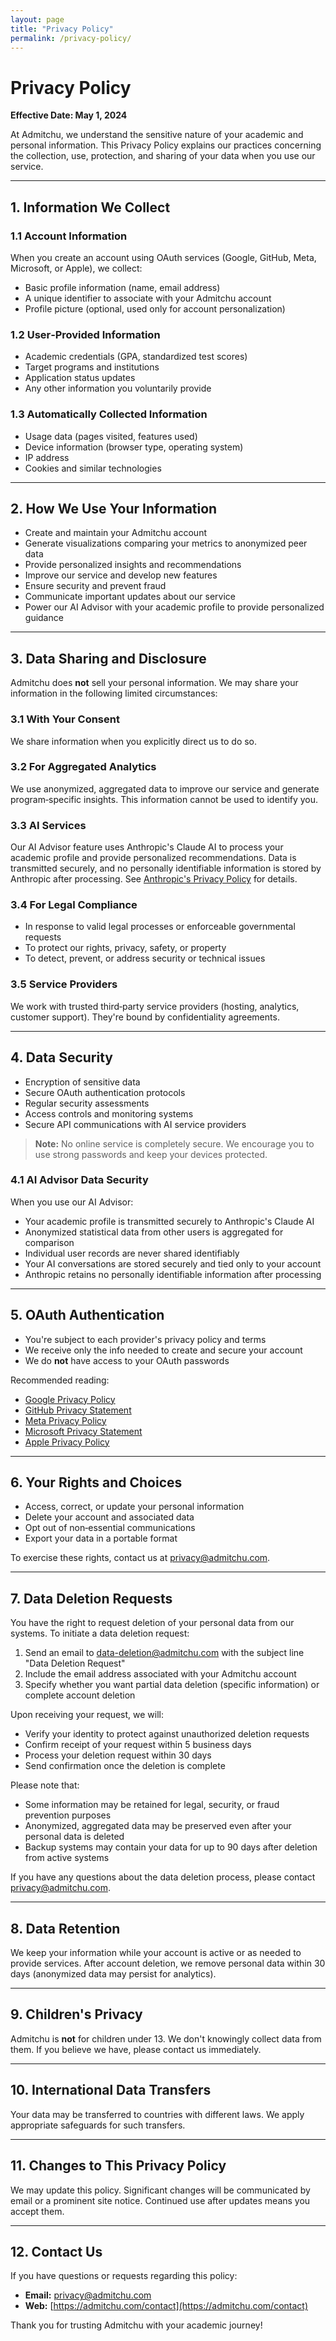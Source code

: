 ```yaml
---
layout: page
title: "Privacy Policy"
permalink: /privacy-policy/
---
```


# Privacy Policy

**Effective Date: May 1, 2024**

At Admitchu, we understand the sensitive nature of your academic and personal information. This Privacy Policy explains our practices concerning the collection, use, protection, and sharing of your data when you use our service.

---

## 1. Information We Collect

### 1.1 Account Information

When you create an account using OAuth services (Google, GitHub, Meta, Microsoft, or Apple), we collect:

- Basic profile information (name, email address)
- A unique identifier to associate with your Admitchu account
- Profile picture (optional, used only for account personalization)

### 1.2 User‑Provided Information

- Academic credentials (GPA, standardized test scores)  
- Target programs and institutions  
- Application status updates  
- Any other information you voluntarily provide  

### 1.3 Automatically Collected Information

- Usage data (pages visited, features used)  
- Device information (browser type, operating system)  
- IP address  
- Cookies and similar technologies  

---

## 2. How We Use Your Information

- Create and maintain your Admitchu account  
- Generate visualizations comparing your metrics to anonymized peer data  
- Provide personalized insights and recommendations  
- Improve our service and develop new features  
- Ensure security and prevent fraud  
- Communicate important updates about our service  
- Power our AI Advisor with your academic profile to provide personalized guidance  

---

## 3. Data Sharing and Disclosure

Admitchu does **not** sell your personal information. We may share your information in the following limited circumstances:

### 3.1 With Your Consent

We share information when you explicitly direct us to do so.

### 3.2 For Aggregated Analytics

We use anonymized, aggregated data to improve our service and generate program‑specific insights. This information cannot be used to identify you.

### 3.3 AI Services

Our AI Advisor feature uses Anthropic's Claude AI to process your academic profile and provide personalized recommendations. Data is transmitted securely, and no personally identifiable information is stored by Anthropic after processing. See [Anthropic's Privacy Policy](https://www.anthropic.com/privacy) for details.

### 3.4 For Legal Compliance

- In response to valid legal processes or enforceable governmental requests  
- To protect our rights, privacy, safety, or property  
- To detect, prevent, or address security or technical issues  

### 3.5 Service Providers

We work with trusted third‑party service providers (hosting, analytics, customer support). They're bound by confidentiality agreements.

---

## 4. Data Security

- Encryption of sensitive data  
- Secure OAuth authentication protocols  
- Regular security assessments  
- Access controls and monitoring systems  
- Secure API communications with AI service providers  

> **Note:** No online service is completely secure. We encourage you to use strong passwords and keep your devices protected.

### 4.1 AI Advisor Data Security

When you use our AI Advisor:

- Your academic profile is transmitted securely to Anthropic's Claude AI  
- Anonymized statistical data from other users is aggregated for comparison  
- Individual user records are never shared identifiably  
- Your AI conversations are stored securely and tied only to your account  
- Anthropic retains no personally identifiable information after processing  

---

## 5. OAuth Authentication

- You're subject to each provider's privacy policy and terms  
- We receive only the info needed to create and secure your account  
- We do **not** have access to your OAuth passwords  

Recommended reading:

- [Google Privacy Policy](https://policies.google.com/privacy)  
- [GitHub Privacy Statement](https://docs.github.com/en/github/site-policy/github-privacy-statement)  
- [Meta Privacy Policy](https://www.facebook.com/privacy/policy/)  
- [Microsoft Privacy Statement](https://privacy.microsoft.com/privacystatement)  
- [Apple Privacy Policy](https://www.apple.com/legal/privacy/en-ww/)  

---

## 6. Your Rights and Choices

- Access, correct, or update your personal information  
- Delete your account and associated data  
- Opt out of non‑essential communications  
- Export your data in a portable format  

To exercise these rights, contact us at [privacy@admitchu.com](mailto:privacy@admitchu.com).

---

## 7. Data Deletion Requests

You have the right to request deletion of your personal data from our systems. To initiate a data deletion request:

1. Send an email to [data-deletion@admitchu.com](mailto:data-deletion@admitchu.com) with the subject line "Data Deletion Request"
2. Include the email address associated with your Admitchu account
3. Specify whether you want partial data deletion (specific information) or complete account deletion

Upon receiving your request, we will:

- Verify your identity to protect against unauthorized deletion requests
- Confirm receipt of your request within 5 business days
- Process your deletion request within 30 days
- Send confirmation once the deletion is complete

Please note that:
- Some information may be retained for legal, security, or fraud prevention purposes
- Anonymized, aggregated data may be preserved even after your personal data is deleted
- Backup systems may contain your data for up to 90 days after deletion from active systems

If you have any questions about the data deletion process, please contact [privacy@admitchu.com](mailto:privacy@admitchu.com).

---

## 8. Data Retention

We keep your information while your account is active or as needed to provide services. After account deletion, we remove personal data within 30 days (anonymized data may persist for analytics).

---

## 9. Children's Privacy

Admitchu is **not** for children under 13. We don't knowingly collect data from them. If you believe we have, please contact us immediately.

---

## 10. International Data Transfers

Your data may be transferred to countries with different laws. We apply appropriate safeguards for such transfers.

---

## 11. Changes to This Privacy Policy

We may update this policy. Significant changes will be communicated by email or a prominent site notice. Continued use after updates means you accept them.

---

## 12. Contact Us

If you have questions or requests regarding this policy:

- **Email:** [privacy@admitchu.com](mailto:privacy@admitchu.com)  
- **Web:** [https://admitchu.com/contact](https://admitchu.com/contact)  

Thank you for trusting Admitchu with your academic journey!
